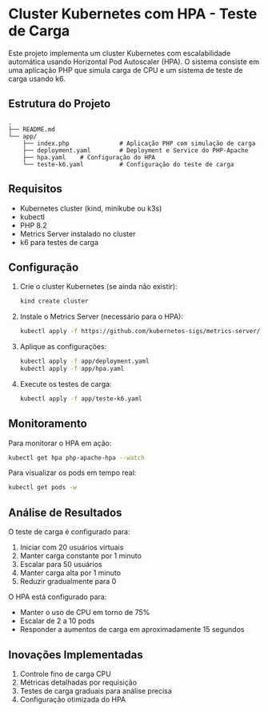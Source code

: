 # Cluster Kubernetes com HPA - Teste de Carga

Este projeto implementa um cluster Kubernetes com escalabilidade automática usando Horizontal Pod Autoscaler (HPA). O sistema consiste em uma aplicação PHP que simula carga de CPU e um sistema de teste de carga usando k6.

## Estrutura do Projeto

```
.
├── README.md
└── app/
    ├── index.php              # Aplicação PHP com simulação de carga
    ├── deployment.yaml        # Deployment e Service do PHP-Apache
    ├── hpa.yaml    # Configuração do HPA
    └── teste-k6.yaml          # Configuração do teste de carga
```

## Requisitos

- Kubernetes cluster (kind, minikube ou k3s)
- kubectl
- PHP 8.2
- Metrics Server instalado no cluster
- k6 para testes de carga

## Configuração

1. Crie o cluster Kubernetes (se ainda não existir):
   ```bash
   kind create cluster
   ```

2. Instale o Metrics Server (necessário para o HPA):
   ```bash
   kubectl apply -f https://github.com/kubernetes-sigs/metrics-server/releases/latest/download/components.yaml
   ```

3. Aplique as configurações:
   ```bash
   kubectl apply -f app/deployment.yaml
   kubectl apply -f app/hpa.yaml
   ```

4. Execute os testes de carga:
   ```bash
   kubectl apply -f app/teste-k6.yaml
   ```

## Monitoramento

Para monitorar o HPA em ação:
```bash
kubectl get hpa php-apache-hpa --watch
```

Para visualizar os pods em tempo real:
```bash
kubectl get pods -w
```

## Análise de Resultados

O teste de carga é configurado para:
1. Iniciar com 20 usuários virtuais
2. Manter carga constante por 1 minuto
3. Escalar para 50 usuários
4. Manter carga alta por 1 minuto
5. Reduzir gradualmente para 0

O HPA está configurado para:
- Manter o uso de CPU em torno de 75%
- Escalar de 2 a 10 pods
- Responder a aumentos de carga em aproximadamente 15 segundos

## Inovações Implementadas

1. Controle fino de carga CPU
2. Métricas detalhadas por requisição
3. Testes de carga graduais para análise precisa
4. Configuração otimizada do HPA
